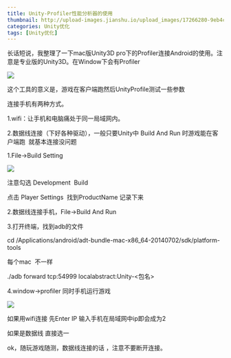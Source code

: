 ```yaml
---
title: Unity-Profiler性能分析器的使用
thumbnail: http://upload-images.jianshu.io/upload_images/17266280-9eb4cfdebc873de1.png?imageMogr2/auto-orient/strip%7CimageView2/2/w/1240
categories: Unity优化
tags: [Unity优化]
---
```


长话短说，我整理了一下mac版Unity3D
pro下的Profiler连接Android的使用。注意是专业版的Unity3D。在Window下会有Profiler

  

![](http://upload-images.jianshu.io/upload_images/17266280-9eb4cfdebc873de1.png?imageMogr2/auto-orient/strip%7CimageView2/2/w/1240)  

这个工具的意义是，游戏在客户端跑然后UnityProfile测试一些参数

连接手机有两种方式。

1.wifi：让手机和电脑痛处于同一局域网内。

2.数据线连接（下好各种驱动），一般只要Unity中 Build And Run 时游戏能在客户端跑  就基本连接没问题

1.File->Build Setting

  

![](http://upload-images.jianshu.io/upload_images/17266280-6a6264a5921acf6c.png?imageMogr2/auto-orient/strip%7CimageView2/2/w/1240)  

注意勾选 Development  Build

点击 Player Settings  找到ProductName 记录下来

2.数据线连接手机，File->Build And Run

3.打开终端，找到adb的文件

cd /Applications/android/adt-bundle-mac-x86_64-20140702/sdk/platform-tools

每个mac  不一样

./adb forward tcp:54999 localabstract:Unity-<包名>

4.window->profiler 同时手机运行游戏

  

![](http://upload-images.jianshu.io/upload_images/17266280-2247239bbaf353df.png?imageMogr2/auto-orient/strip%7CimageView2/2/w/1240)  

如果用wifi连接 先Enter IP 输入手机在局域网中ip即会成为2

如果是数据线 直接选一

ok，随玩游戏随测，数据线连接的话 ，注意不要断开连接。


